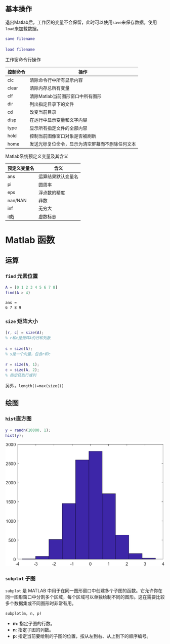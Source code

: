 ## 基本操作

退出Matlab后，工作区的变量不会保留，此时可以使用`save`来保存数据。使用`load`来加载数据。

```matlab
save filename

load filename
```



工作窗命令行操作

| 控制命令 | 操作                                             |
| -------- | ------------------------------------------------ |
| clc      | 清除命令行中所有显示内容                         |
| clear    | 清除内存总所有变量                               |
| clf      | 清除Matlab当前图形窗口中所有图形                 |
| dir      | 列出指定目录下的文件                             |
| cd       | 改变当前目录                                     |
| disp     | 在运行中显示变量和文字内容                       |
| type     | 显示所有指定文件的全部内容                       |
| hold     | 控制当前图像窗口对象是否被刷新                   |
| home     | 发送光标复位命令，显示为清空屏幕而不删除任何文本 |



Matlab系统预定义变量及其含义

| 预定义变量名 | 含义               |
| ------------ | ------------------ |
| ans          | 运算结果默认变量名 |
| pi           | 圆周率             |
| eps          | 浮点数的精度       |
| nan/NAN      | 非数               |
| inf          | 无穷大             |
| i或j         | 虚数标志           |

# Matlab 函数

## 运算

### `find` 元素位置

```matlab
A = [0 1 2 3 4 5 6 7 8]
find(A > 4)
```

```
ans =
6 7 8 9
```

### `size` 矩阵大小

```matlab
[r, c] = size(A);
% r和c是矩阵A的行和列数

s = size(A);
% s是一个向量，包含r和c

r = size(A, 1);
c = size(A, 2);
% 指定获取行或列
```

另外，`length()=max(size())`

## 绘图

### `hist`直方图

```matlab
y = randn(10000, 1);
hist(y);
```

![hist](../img/hist.png)

### `subplot` 子图

`subplot` 是 MATLAB 中用于在同一图形窗口中创建多个子图的函数。它允许你在同一图形窗口中分割多个区域，每个区域可以单独绘制不同的图形。这在需要比较多个数据集或不同图形时非常有用。

```
subplot(m, n, p)
```

- **m**: 指定子图的行数。
- **n**: 指定子图的列数。
- **p**: 指定当前要绘制的子图的位置，按从左到右、从上到下的顺序编号。
